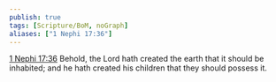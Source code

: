 ```yaml
---
publish: true
tags: [Scripture/BoM, noGraph]
aliases: ["1 Nephi 17:36"]
---
```

[1 Nephi 17:36](https://churchofjesuschrist.org/study/scriptures/bofm/1-ne/17?lang=eng&id=p36#p36) Behold, the Lord hath created the earth that it should be inhabited; and he hath created his children that they should possess it.

